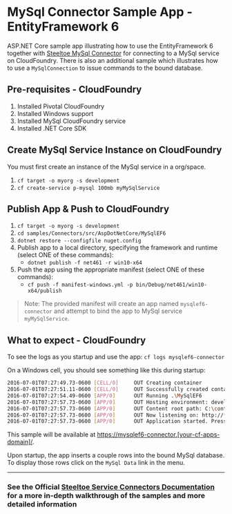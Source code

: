 ﻿# MySql Connector Sample App - EntityFramework 6

ASP.NET Core sample app illustrating how to use the EntityFramework 6 together with [Steeltoe MySql Connector](https://github.com/SteeltoeOSS/Connectors/tree/master/src/Steeltoe.CloudFoundry.Connector.MySql) for connecting to a MySql service on CloudFoundry. There is also an additional sample which illustrates how to use a `MySqlConnection` to issue commands to the bound database.

## Pre-requisites - CloudFoundry

1. Installed Pivotal CloudFoundry
2. Installed Windows support
3. Installed MySql CloudFoundry service
4. Installed .NET Core SDK

## Create MySql Service Instance on CloudFoundry

You must first create an instance of the MySql service in a org/space.

1. `cf target -o myorg -s development`
1. `cf create-service p-mysql 100mb myMySqlService`

## Publish App & Push to CloudFoundry

1. `cf target -o myorg -s development`
1. `cd samples/Connectors/src/AspDotNetCore/MySqlEF6`
1. `dotnet restore --configfile nuget.config`
1. Publish app to a local directory, specifying the framework and runtime (select ONE of these commands):
   * `dotnet publish -f net461 -r win10-x64`
1. Push the app using the appropriate manifest (select ONE of these commands):
   * `cf push -f manifest-windows.yml -p bin/Debug/net461/win10-x64/publish`

> Note: The provided manifest will create an app named `mysqlef6-connector` and attempt to bind the app to MySql service `myMySqlService`.

## What to expect - CloudFoundry

To see the logs as you startup and use the app: `cf logs mysqlef6-connector`

On a Windows cell, you should see something like this during startup:

```bash
2016-07-01T07:27:49.73-0600 [CELL/0]     OUT Creating container
2016-07-01T07:27:51.11-0600 [CELL/0]     OUT Successfully created container
2016-07-01T07:27:54.49-0600 [APP/0]      OUT Running .\MySqlEF6
2016-07-01T07:27:57.73-0600 [APP/0]      OUT Hosting environment: development
2016-07-01T07:27:57.73-0600 [APP/0]      OUT Content root path: C:\containerizer\3737940917E4D13A25\user\app
2016-07-01T07:27:57.73-0600 [APP/0]      OUT Now listening on: http://*:57540
2016-07-01T07:27:57.73-0600 [APP/0]      OUT Application started. Press Ctrl+C to shut down.
```

This sample will be available at <https://mysqlef6-connector.[your-cf-apps-domain]/>.

Upon startup, the app inserts a couple rows into the bound MySql database. To display those rows click on the `MySql Data` link in the menu.

---

### See the Official [Steeltoe Service Connectors Documentation](https://steeltoe.io/docs/steeltoe-service-connectors) for a more in-depth walkthrough of the samples and more detailed information